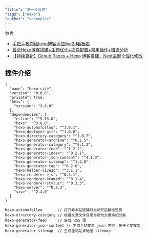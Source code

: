 ```yaml
---
"title": "进一步设置"
"tags": ["Hexo"]
"author": "sacomplex"
---
```

参考

- [手把手教你给hexo博客添加live2d看板娘](https://www.bilibili.com/video/av24869594)
- [最全Hexo博客搭建+主题优化+插件配置+常用操作+错误分析](https://www.simon96.online/2018/10/12/hexo-tutorial/)
- [【持续更新】Github Pages + Hexo 博客搭建，Next主题个性化修改](https://www.lixint.me/hexo-blog.html)

## 插件介绍
```
{
  "name": "hexo-site",
  "version": "0.0.0",
  "private": true,
  "hexo": {
    "version": "3.8.0"
  },
  "dependencies": {
    "eslint": "^5.16.0",
    "hexo": "^3.8.0",
    "hexo-autonofollow": "^1.0.1",
    "hexo-deployer-git": "^1.0.0",
    "hexo-directory-category": "^1.0.7",
    "hexo-generator-archive": "^0.1.5",
    "hexo-generator-category": "^0.1.3",
    "hexo-generator-feed": "^1.2.2",
    "hexo-generator-index": "^0.2.1",
    "hexo-generator-json-content": "^4.1.3",
    "hexo-generator-sitemap": "^1.2.0",
    "hexo-generator-tag": "^0.2.0",
    "hexo-helper-live2d": "^3.1.1",
    "hexo-renderer-ejs": "^0.3.1",
    "hexo-renderer-kramed": "^0.1.4",
    "hexo-renderer-stylus": "^0.3.3",
    "hexo-server": "^0.3.3",
    "save": "^2.4.0"
  }
}
```
```
hexo-autonofollow	    // 打开非本站链接时自动开启新标签页
hexo-directory-category // 根据文章文件目录自动为文章添加分类
hexo-generator-feed	    // 生成 RSS 源
hexo-generator-json-content	// 生成全站文章 json 内容，用于全文搜索
hexo-generator-sitemap	// 生成全站站点地图 sitemap
```
